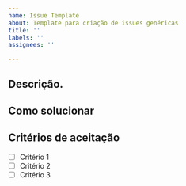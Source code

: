 ```yaml
---
name: Issue Template
about: Template para criação de issues genéricas
title: ''
labels: ''
assignees: ''

---
```


## Descrição.


<!--  ### Issue relacionada com [US <Numero>](link) <Se tiver> -->

## Como solucionar <Nao necessario>
  
## Critérios de aceitação

- [ ] Critério 1
- [ ] Critério 2
- [ ] Critério 3
